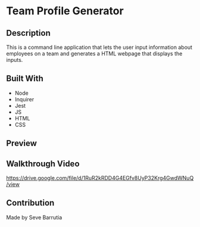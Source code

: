 # Team Profile Generator

## Description
This is a command line application that lets the user input information about employees on a team and generates a HTML webpage that displays the inputs. 

## Built With
* Node
* Inquirer
* Jest
* JS
* HTML
* CSS

## Preview


## Walkthrough Video
https://drive.google.com/file/d/1RuR2kRDD4G4EGfv8UyP32Krg4GwdWNuQ/view

## Contribution
Made by Seve Barrutia